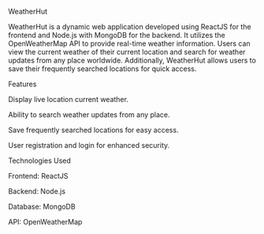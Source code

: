 WeatherHut

WeatherHut is a dynamic web application developed using ReactJS for the frontend and Node.js with MongoDB for the backend. It utilizes the OpenWeatherMap API to provide real-time weather information. Users can view the current weather of their current location and search for weather updates from any place worldwide. Additionally, WeatherHut allows users to save their frequently searched locations for quick access.

Features

Display live location current weather.

Ability to search weather updates from any place.

Save frequently searched locations for easy access.

User registration and login for enhanced security.


Technologies Used

Frontend: ReactJS

Backend: Node.js

Database: MongoDB

API: OpenWeatherMap
